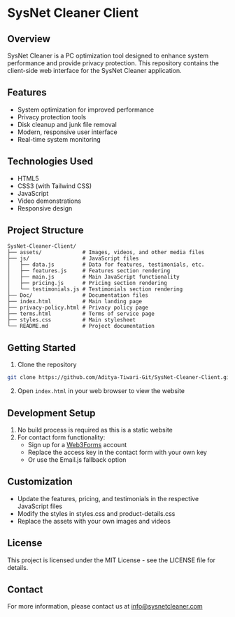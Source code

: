 # SysNet Cleaner Client

## Overview

SysNet Cleaner is a PC optimization tool designed to enhance system performance and provide privacy protection. This repository contains the client-side web interface for the SysNet Cleaner application.

## Features

- System optimization for improved performance
- Privacy protection tools
- Disk cleanup and junk file removal
- Modern, responsive user interface
- Real-time system monitoring

## Technologies Used

- HTML5
- CSS3 (with Tailwind CSS)
- JavaScript
- Video demonstrations
- Responsive design

## Project Structure

```
SysNet-Cleaner-Client/
├── assets/             # Images, videos, and other media files
├── js/                 # JavaScript files
│   ├── data.js         # Data for features, testimonials, etc.
│   ├── features.js     # Features section rendering
│   ├── main.js         # Main JavaScript functionality
│   ├── pricing.js      # Pricing section rendering
│   └── testimonials.js # Testimonials section rendering
├── Doc/                # Documentation files
├── index.html          # Main landing page
├── privacy-policy.html # Privacy policy page
├── terms.html          # Terms of service page
├── styles.css          # Main stylesheet
└── README.md           # Project documentation
```

## Getting Started

1. Clone the repository

```bash
git clone https://github.com/Aditya-Tiwari-Git/SysNet-Cleaner-Client.git
```

2. Open `index.html` in your web browser to view the website

## Development Setup

1. No build process is required as this is a static website
2. For contact form functionality:
   - Sign up for a [Web3Forms](https://web3forms.com/) account
   - Replace the access key in the contact form with your own key
   - Or use the Email.js fallback option

## Customization

- Update the features, pricing, and testimonials in the respective JavaScript files
- Modify the styles in styles.css and product-details.css
- Replace the assets with your own images and videos

## License

This project is licensed under the MIT License - see the LICENSE file for details.

## Contact

For more information, please contact us at info@sysnetcleaner.com
